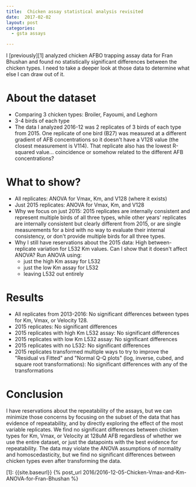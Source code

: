 ```yaml
---
title:  Chicken assay statistical analysis revisited
date:  2017-02-02
layout: post
categories:
  - gsta assays

---
```

I [previously][1] analyzed chicken AFBO trapping assay data for Fran Bhushan and found no statistically significant differences between the chicken types. I need to take a deeper look at those data to determine what else I can draw out of it.

# About the dataset

  * Comparing 3 chicken types: Broiler, Fayoumi, and Leghorn
  * 3-4 birds of each type
  * The data I analyzed 2016-12 was 2 replicates of 3 birds of each type from 2015. One replicate of one bird (B27) was measured at a different gradient of AFB concentrations so it doesn't have a V128 value (the closest measurement is V114). That replicate also has the lowest R-squared value... coincidence or somehow related to the different AFB concentrations?

# What to show?

  * All replicates: ANOVA for Vmax, Km, and V128 (where it exists)
  * Just 2015 replicates: ANOVA for Vmax, Km, and V128
  * Why we focus on just 2015: 2015 replicates are internally consistent and represent multiple birds of all three types, while other years' replicates are internally consistent but clearly different from 2015, or are single measurements for a bird with no way to evaluate their internal consistency, or don't provide multiple birds for all three types.
  * Why I still have reservations about the 2015 data: High between-replicate variation for L532 Km values. Can I show that it doesn't affect ANOVA? Run ANOVA using:
      * just the high Km assay for L532
      * just the low Km assay for L532
      * leaving L532 out entirely

# Results

  * All replicates from 2013-2016: No significant differences between types for Km, Vmax, or Velocity 128.
  * 2015 replicates: No significant differences
  * 2015 replicates with high Km L532 assay: No significant differences
  * 2015 replicates with low Km L532 assay: No significant differences
  * 2015 replicates with no L532: No significant differences
  * 2015 replicates transformed multiple ways to try to improve the "Residual vs Fitted" and "Normal Q-Q plots" (log, inverse, cubed, and square root transformations): No significant differences with any of the transformations

# Conclusion

I have reservations about the repeatability of the assays, but we can minimize those concerns by focusing on the subset of the data that has evidence of repeatability, and by directly exploring the effect of the most variable replicates.  We find no significant differences between chicken types for Km, Vmax, or Velocity at 128uM AFB regardless of whether we use the entire dataset, or just the datapoints with the best evidence for repeatability. The data may violate the ANOVA assumptions of normality and homoscedasticity, but we find no significant differences between chicken types even after transforming the data.

[1]: {{site.baseurl}} {% post_url 2016/2016-12-05-Chicken-Vmax-and-Km-ANOVA-for-Fran-Bhushan %}
